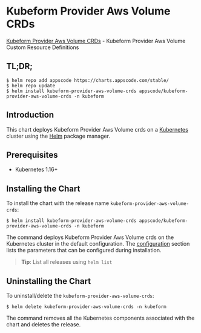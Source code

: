 # Kubeform Provider Aws Volume CRDs

[Kubeform Provider Aws Volume CRDs](https://github.com/kubeform) - Kubeform Provider Aws Volume Custom Resource Definitions

## TL;DR;

```console
$ helm repo add appscode https://charts.appscode.com/stable/
$ helm repo update
$ helm install kubeform-provider-aws-volume-crds appscode/kubeform-provider-aws-volume-crds -n kubeform
```

## Introduction

This chart deploys Kubeform Provider Aws Volume crds on a [Kubernetes](http://kubernetes.io) cluster using the [Helm](https://helm.sh) package manager.

## Prerequisites

- Kubernetes 1.16+

## Installing the Chart

To install the chart with the release name `kubeform-provider-aws-volume-crds`:

```console
$ helm install kubeform-provider-aws-volume-crds appscode/kubeform-provider-aws-volume-crds -n kubeform
```

The command deploys Kubeform Provider Aws Volume crds on the Kubernetes cluster in the default configuration. The [configuration](#configuration) section lists the parameters that can be configured during installation.

> **Tip**: List all releases using `helm list`

## Uninstalling the Chart

To uninstall/delete the `kubeform-provider-aws-volume-crds`:

```console
$ helm delete kubeform-provider-aws-volume-crds -n kubeform
```

The command removes all the Kubernetes components associated with the chart and deletes the release.


